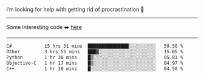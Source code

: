 I’m looking for help with getting rid of procrastination 🤔

-----

Some interesting code :arrow_right: [here](https://github.com/zhen8838/playground)

-----

<!--START_SECTION:waka-->

```txt
C#            15 hrs 31 mins  ███████████████░░░░░░░░░░   59.56 %
Other         3 hrs 55 mins   ███▓░░░░░░░░░░░░░░░░░░░░░   15.05 %
Python        1 hr 30 mins    █▒░░░░░░░░░░░░░░░░░░░░░░░   05.81 %
Objective-C   1 hr 17 mins    █▒░░░░░░░░░░░░░░░░░░░░░░░   04.97 %
C++           1 hr 10 mins    █░░░░░░░░░░░░░░░░░░░░░░░░   04.50 %
```

<!--END_SECTION:waka-->

<!--
**zhen8838/zhen8838** is a ✨ _special_ ✨ repository because its `README.md` (this file) appears on your GitHub profile.

Here are some ideas to get you started:

- 🔭 I’m currently working on ...
- 🌱 I’m currently learning ...
- 👯 I’m looking to collaborate on ...
 ...
- 💬 Ask me about ...
- 📫 How to reach me: ...
- 😄 Pronouns: ...
- ⚡ Fun fact: ...
-->
